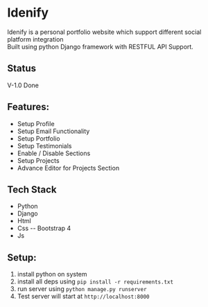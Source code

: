 # Idenify 
Idenify is a personal portfolio website which support different social platform integration  
Built using python Django framework with RESTFUL API Support.  

## Status
V-1.0 Done

## Features:
- Setup Profile
- Setup Email Functionality
- Setup Portfolio
- Setup Testimonials
- Enable / Disable Sections
- Setup Projects
- Advance Editor for Projects Section

## Tech Stack

- Python
- Django
- Html
- Css -- Bootstrap 4
- Js

## Setup:
1. install python on system
2. install all deps using `pip install -r requirements.txt`
3. run server using `python manage.py runserver`
4. Test server will start at  `http://localhost:8000`
